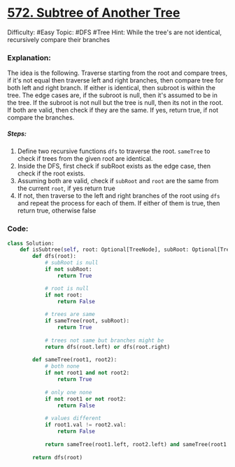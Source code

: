 # [572. Subtree of Another Tree](https://leetcode.com/problems/subtree-of-another-tree/)

Difficulty: #Easy 
Topic: #DFS #Tree 
Hint: While the tree's are not identical, recursively compare their branches

### Explanation:
The idea is the following. Traverse starting from the root and compare trees, if it's not equal then traverse left and right branches, then compare tree for both left and right branch. If either is identical, then subroot is within the tree. The edge cases are, if the subroot is null, then it's assumed to be in the tree. If the subroot is not null but the tree is null, then its not in the root. If both are valid, then check if they are the same. If yes, return true, if not compare the branches.

##### Steps:
1. Define two recursive functions `dfs` to traverse the root. `sameTree` to check if trees from the given root are identical.
2. Inside the DFS, first check if subRoot exists as the edge case, then check if the root exists.
3. Assuming both are valid, check if `subRoot` and `root` are the same from the current `root`, if yes return true
4. If not, then traverse to the left and right branches of the root using `dfs` and repeat the process for each of them. If either of them is true, then return true, otherwise false

### Code:

```python
class Solution:
    def isSubtree(self, root: Optional[TreeNode], subRoot: Optional[TreeNode]) -> bool:
        def dfs(root):
            # subRoot is null
            if not subRoot:
                return True

            # root is null
            if not root:
                return False
            
            # trees are same
            if sameTree(root, subRoot):
                return True
            
            # trees not same but branches might be
            return dfs(root.left) or dfs(root.right)
        
        def sameTree(root1, root2):
            # both none
            if not root1 and not root2:
                return True
        
            # only one none
            if not root1 or not root2:
                return False
        
            # values different
            if root1.val != root2.val:
                return False
        
            return sameTree(root1.left, root2.left) and sameTree(root1.right, root2.right)
        
        return dfs(root)
```

